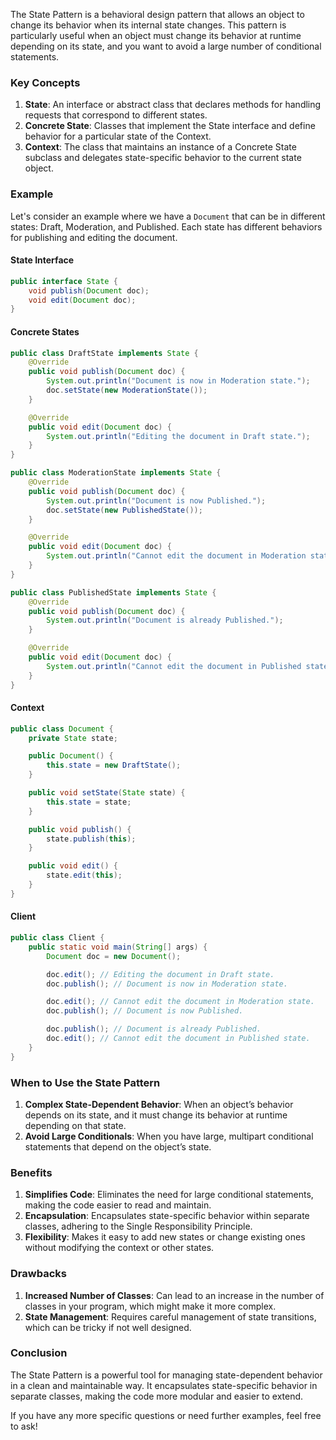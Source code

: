 The State Pattern is a behavioral design pattern that allows an object to change its behavior when its internal state changes. This pattern is particularly useful when an object must change its behavior at runtime depending on its state, and you want to avoid a large number of conditional statements.

### Key Concepts

1. **State**: An interface or abstract class that declares methods for handling requests that correspond to different states.
2. **Concrete State**: Classes that implement the State interface and define behavior for a particular state of the Context.
3. **Context**: The class that maintains an instance of a Concrete State subclass and delegates state-specific behavior to the current state object.

### Example

Let's consider an example where we have a `Document` that can be in different states: Draft, Moderation, and Published. Each state has different behaviors for publishing and editing the document.

#### State Interface

```java
public interface State {
    void publish(Document doc);
    void edit(Document doc);
}
```

#### Concrete States

```java
public class DraftState implements State {
    @Override
    public void publish(Document doc) {
        System.out.println("Document is now in Moderation state.");
        doc.setState(new ModerationState());
    }

    @Override
    public void edit(Document doc) {
        System.out.println("Editing the document in Draft state.");
    }
}

public class ModerationState implements State {
    @Override
    public void publish(Document doc) {
        System.out.println("Document is now Published.");
        doc.setState(new PublishedState());
    }

    @Override
    public void edit(Document doc) {
        System.out.println("Cannot edit the document in Moderation state.");
    }
}

public class PublishedState implements State {
    @Override
    public void publish(Document doc) {
        System.out.println("Document is already Published.");
    }

    @Override
    public void edit(Document doc) {
        System.out.println("Cannot edit the document in Published state.");
    }
}
```

#### Context

```java
public class Document {
    private State state;

    public Document() {
        this.state = new DraftState();
    }

    public void setState(State state) {
        this.state = state;
    }

    public void publish() {
        state.publish(this);
    }

    public void edit() {
        state.edit(this);
    }
}
```

#### Client

```java
public class Client {
    public static void main(String[] args) {
        Document doc = new Document();

        doc.edit(); // Editing the document in Draft state.
        doc.publish(); // Document is now in Moderation state.

        doc.edit(); // Cannot edit the document in Moderation state.
        doc.publish(); // Document is now Published.

        doc.publish(); // Document is already Published.
        doc.edit(); // Cannot edit the document in Published state.
    }
}
```

### When to Use the State Pattern

1. **Complex State-Dependent Behavior**: When an object’s behavior depends on its state, and it must change its behavior at runtime depending on that state.
2. **Avoid Large Conditionals**: When you have large, multipart conditional statements that depend on the object’s state.

### Benefits

1. **Simplifies Code**: Eliminates the need for large conditional statements, making the code easier to read and maintain.
2. **Encapsulation**: Encapsulates state-specific behavior within separate classes, adhering to the Single Responsibility Principle.
3. **Flexibility**: Makes it easy to add new states or change existing ones without modifying the context or other states.

### Drawbacks

1. **Increased Number of Classes**: Can lead to an increase in the number of classes in your program, which might make it more complex.
2. **State Management**: Requires careful management of state transitions, which can be tricky if not well designed.

### Conclusion

The State Pattern is a powerful tool for managing state-dependent behavior in a clean and maintainable way. It encapsulates state-specific behavior in separate classes, making the code more modular and easier to extend.

If you have any more specific questions or need further examples, feel free to ask!